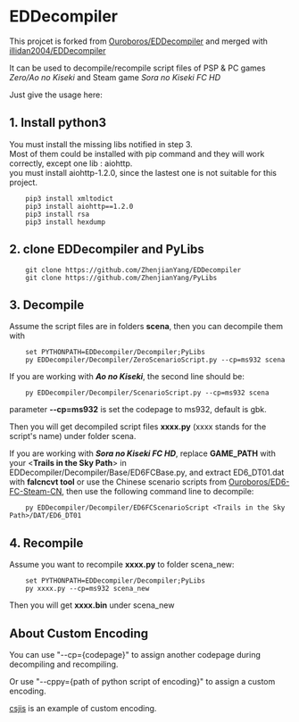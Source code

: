 # EDDecompiler

This projcet is forked from [Ouroboros/EDDecompiler](https://github.com/Ouroboros/EDDecompiler) and merged with [illidan2004/EDDecompiler](https://github.com/illidan2004/EDDecompiler)

It can be used to decompile/recompile script files of PSP & PC games *Zero/Ao no Kiseki* and Steam game *Sora no Kiseki FC HD*

Just give the usage here:

## 1. Install python3

You must install the missing libs notified in step 3.   
Most of them could be installed with pip command and they will work correctly, except one lib : aiohttp.  
you must install aiohttp-1.2.0, since the lastest one is not suitable for this project.

```
    pip3 install xmltodict
    pip3 install aiohttp==1.2.0
    pip3 install rsa
    pip3 install hexdump
```

## 2. clone **EDDecompiler** and **PyLibs**

```
    git clone https://github.com/ZhenjianYang/EDDecompiler   
    git clone https://github.com/ZhenjianYang/PyLibs   
```

## 3. Decompile

Assume the script files are in folders **scena**, then you can decompile them with

```
    set PYTHONPATH=EDDecompiler/Decompiler;PyLibs
    py EDDecompiler/Decompiler/ZeroScenarioScript.py --cp=ms932 scena 
```

If you are working with **_Ao no Kiseki_**, the second line should be:

```
    py EDDecompiler/Decompiler/ScenarioScript.py --cp=ms932 scena
```

parameter **--cp=ms932** is set the codepage to ms932, default is gbk.

Then you will get decompiled script files **xxxx.py** (xxxx stands for the script's name) under folder scena.

If you are working with **_Sora no Kiseki FC HD_**, replace **GAME_PATH** with your <**Trails in the Sky Path**> in EDDecompiler/Decompiler/Base/ED6FCBase.py, 
and extract ED6_DT01.dat with **falcncvt tool** or use the Chinese scenario scripts from [Ouroboros/ED6-FC-Steam-CN](https://github.com/Ouroboros/ED6-FC-Steam-CN), 
then use the following command line to decompile:

```
    py EDDecompiler/Decompiler/ED6FCScenarioScript <Trails in the Sky Path>/DAT/ED6_DT01
```

## 4. Recompile

Assume you want to recompile **xxxx.py** to folder scena_new:   

```
    set PYTHONPATH=EDDecompiler/Decompiler;PyLibs
    py xxxx.py --cp=ms932 scena_new
```

Then you will get **xxxx.bin** under scena_new

## About Custom Encoding

You can use "--cp={codepage}" to assign another codepage during decompiling and recompiling.

Or use "--cppy={path of python script of encoding}" to assign a custom encoding.

[csjis](https://github.com/ZhenjianYang/EDDecompiler/blob/master/CSjis/csjis.py) is an example of custom encoding.
